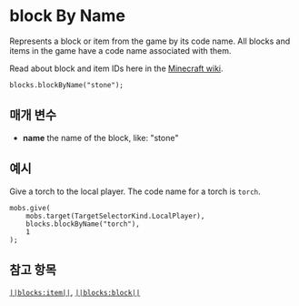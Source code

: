 # block By Name

Represents a block or item from the game by its code name. All blocks and items in the game have a code name associated with them.

Read about block and item IDs here in the [Minecraft wiki](http://minecraft.gamepedia.com/Data_values#IDs).

```sig
blocks.blockByName("stone");
```

## 매개 변수

* **name** the name of the block, like: "stone"

## 예시

Give a torch to the local player. The code name for a torch is `torch`.

```blocks
mobs.give(
    mobs.target(TargetSelectorKind.LocalPlayer),
    blocks.blockByName("torch"),
    1
);
```

## 참고 항목

[`||blocks:item||`](/reference/blocks/item), [`||blocks:block||`](/reference/blocks/block)